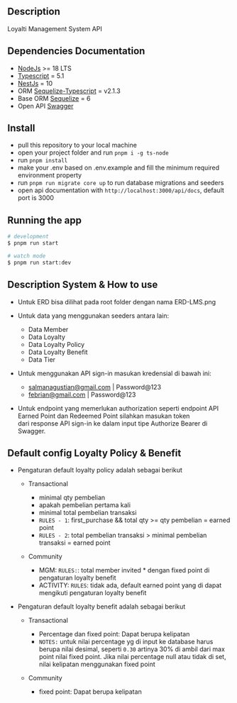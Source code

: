 
## Description
Loyalti Management System API

## Dependencies Documentation
- [NodeJs](https://nodejs.org) >= 18 LTS 
- [Typescript](https://www.typescriptlang.org/docs/) = 5.1
- [NestJs](https://nestjs.com/) = 10
- ORM [Sequelize-Typescript](https://www.npmjs.com/package/sequelize-typescript) = v2.1.3
- Base ORM [Sequelize](https://sequelize.org/master/) = 6
- Open API [Swagger](https://swagger.io/)

## Install

- pull this repository to your local machine
- open your project folder and run ``` pnpm i -g ts-node ```
- run ``` pnpm install ```
- make your .env based on .env.example and fill the minimum required environment property
- run `pnpm run migrate core up` to run database migrations and seeders
- open api documentation with `http://localhost:3000/api/docs`, default port is 3000

## Running the app

```bash
# development
$ pnpm run start

# watch mode
$ pnpm run start:dev

```

## Description System & How to use
- Untuk ERD bisa dilihat pada root folder dengan nama ERD-LMS.png
- Untuk data yang menggunakan seeders antara lain:
  - Data Member
  - Data Loyalty
  - Data Loyalty Policy
  - Data Loyalty Benefit
  - Data Tier

- Untuk menggunakan API sign-in masukan kredensial di bawah ini: 
   - salmanagustian@gmail.com | Password@123
   - febrian@gmail.com | Password@123

- Untuk endpoint yang memerlukan authorization seperti endpoint API Earned Point dan Redeemed Point silahkan masukan token <br>
dari response API sign-in ke dalam input tipe Authorize Bearer di Swagger.

## Default config Loyalty Policy & Benefit
- Pengaturan default loyalty policy adalah sebagai berikut
  - Transactional
    - minimal qty pembelian
    - apakah pembelian pertama kali
    - minimal total pembelian transaksi
    - `RULES - 1`: first_purchase && total qty >= qty pembelian = earned point 
    - `RULES - 2`: total pembelian transaksi > minimal pembelian transaksi = earned point
  
  - Community
    - MGM: `RULES:`: total member invited * dengan fixed point di pengaturan loyalty benefit
    - ACTIVITY: `RULES`: tidak ada, default earned point yang di dapat mengikuti pengaturan loyalty benefit

- Pengaturan default loyalty benefit adalah sebagai berikut
  - Transactional
    - Percentage dan fixed point: Dapat berupa kelipatan
    - `NOTES:` untuk nilai percentage yg di input ke database harus berupa nilai desimal, seperti `0.30` artinya 30% di ambil dari max point nilai fixed point. Jika nilai percentage null atau tidak di set, nilai kelipatan menggunakan fixed point
  
  - Community 
    - fixed point: Dapat berupa kelipatan


